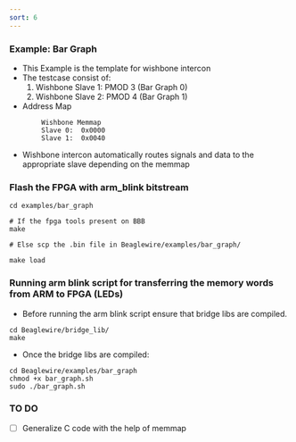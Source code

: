 ```yaml
---
sort: 6
---
```


### Example: Bar Graph

- This Example is the template for wishbone intercon
- The testcase consist of:
    1. Wishbone Slave 1: PMOD 3 (Bar Graph 0)
    2. Wishbone Slave 2: PMOD 4 (Bar Graph 1)
- Address Map
```
        Wishbone Memmap
        Slave 0:  0x0000
        Slave 1:  0x0040
```
- Wishbone intercon automatically routes signals and data to the appropriate slave depending on the memmap

### Flash the FPGA with arm_blink bitstream 
```
cd examples/bar_graph

# If the fpga tools present on BBB
make

# Else scp the .bin file in Beaglewire/examples/bar_graph/

make load
```

### Running arm blink script for transferring the memory words from ARM to FPGA (LEDs)

- Before running the arm blink script ensure that bridge libs are compiled.
```
cd Beaglewire/bridge_lib/
make
```
- Once the bridge libs are compiled:
```
cd Beaglewire/examples/bar_graph
chmod +x bar_graph.sh
sudo ./bar_graph.sh
```

### TO DO
- [ ]  Generalize C code with the help of memmap